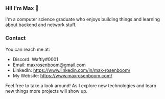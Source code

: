 ### Hi! I'm Max 👋
I'm a computer science graduate who enjoys building things and learning about backend and network stuff.

### Contact 
You can reach me at:
- Discord: Waftly#0001
- Email: maxrosenboom@gmail.com
- LinkedIn: https://www.linkedin.com/in/max-rosenboom/
- My Website: https://www.maxrosenboom.com/

Feel free to take a look around! As I explore new technologies and learn new things more projects will show up.

<!--
### Repo Stats
[![Top Langs](https://github-readme-stats.vercel.app/api/top-langs/?username=maxrosenboom)](https://github.com/anuraghazra/github-readme-stats)
-->
